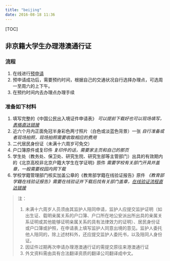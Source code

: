 ```yaml
---
title: "beijing"
date: 2016-08-18 11:36
---
```

[TOC]

## 非京籍大学生办理港澳通行证

### 流程

1. 在线进行[预申请]()
2. 预申请成功后，需要预约时间，根据自己的交通状况自行选择办理点，可选周一至周六的上下午。
3. 在预约时间内去办理点办理手续

### 准备如下材料

1. 填写完整的《中国公民出入境证件申请表》 *可以提前下载好也可以现场填写，[表格直达链接](http://www.bjgaj.gov.cn/web/bgxzfile/2015-04-03_11-06-54.doc)*
2. 近六个月内正面免冠半身彩色两寸照片（白色或淡蓝色背景）一张 *自行准备或者现场拍照，现场拍照需要收取相应的费用*
3. 二代居民身份证（未满十六周岁可免交）
4. 户口簿原件或复印件 *复印件的话，需要家主页和自己的那页*
5. 学生处（教务处、保卫处、研究生院、研究生部等主管部门）出具的有效期内的《北京高校非北京户籍大学生在学证明》原件 *需要学校有关部门开具并盖章，一般需要校园内网下载*
6. 学校学籍管理部门核实加盖公章的《教育部学籍在线验证报告》原件 *《教育部学籍在线验证报告》需要在线验证并下载后找有关部门盖章，[在线验证流程直达链接](http://www.chsi.com.cn/xlcx/rhsq.jsp#rhsqxj)*

> 注：
> 1. 未满十六周岁人员须由其监护人陪同申请，监护人应提交监护证明（如出生证、载明亲属关系的户口簿、户口所在地公安派出所出具的亲属关系证明或其他能够证明亲属关系的具有法律效力的证明）、居民身份证或户口簿或护照，在申请表上填写监护人同意出境的意见。监护人委托他人陪同的，除上述材料外，还应提交监护人委托书，以及陪同人身份证。
> 2. 因证件过期再次申请办理港澳通行证的需提交原往来港澳通行证
> 3. 外文资料需由具有合法翻译资质的翻译公司翻译成中文。
